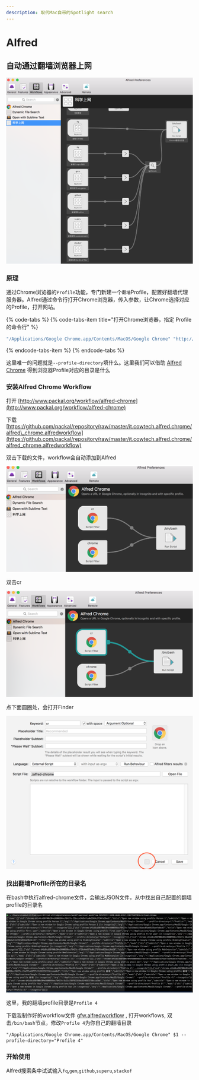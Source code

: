 ```yaml
---
description: 取代Mac自带的Spotlight search
---
```


# Alfred

## 自动通过翻墙浏览器上网

![](../.gitbook/assets/image%20%2816%29.png)

### 原理

通过Chrome浏览器的`Profile`功能，专门新建一个`翻墙`Profile，配置好翻墙代理服务器。Alfred通过命令行打开Chrome浏览器，传入参数，让Chrome选择对应的Profile，打开网站。

{% code-tabs %}
{% code-tabs-item title="打开Chrome浏览器，指定 Profile的命令行" %}
```bash
"/Applications/Google Chrome.app/Contents/MacOS/Google Chrome" "http://www.google.com" --profile-directory="Profile 4"
```
{% endcode-tabs-item %}
{% endcode-tabs %}

这里唯一的问题就是`--profile-directory`填什么。这里我们可以借助 [Alfred Chrome](https://github.com/ShogunPanda/alfred-chrome) 得到浏览器Profile对应的目录是什么

### 安装Alfred Chrome Workflow

打开 [http://www.packal.org/workflow/alfred-chrome](http://www.packal.org/workflow/alfred-chrome)

下载 [https://github.com/packal/repository/raw/master/it.cowtech.alfred.chrome/alfred\_chrome.alfredworkflow](https://github.com/packal/repository/raw/master/it.cowtech.alfred.chrome/alfred_chrome.alfredworkflow)

双击下载的文件，workflow会自动添加到Alfred

![](../.gitbook/assets/image%20%281%29.png)

双击cr

![](../.gitbook/assets/image%20%2842%29.png)

点下面圆圈处，会打开Finder

![](../.gitbook/assets/image%20%287%29.png)

### 找出翻墙Profile所在的目录名

在bash中执行alfred-chrome文件，会输出JSON文件，从中找出自己配置的翻墙profile的目录名

![](../.gitbook/assets/image%20%285%29.png)

这里，我的翻墙profile目录是`Profile 4`

下载我制作好的workflow文件 [gfw.alfredworkflow](https://github.com/tanmer/tanmer.github.io/raw/master/.gitbook/assets/gfw.alfredworkflow) , 打开workflows, 双击`/bin/bash`节点，修改`Profile 4`为你自己的翻墙目录

```text
"/Applications/Google Chrome.app/Contents/MacOS/Google Chrome" $1 --profile-directory="Profile 4"
```

### 开始使用

Alfred搜索条中试试输入`fq`,`gem`,`github`,`superu`,`stackof`

